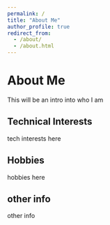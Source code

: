 ```yaml
---
permalink: /
title: "About Me"
author_profile: true
redirect_from: 
  - /about/
  - /about.html
---
```



About Me
======

This will be an intro into who I am


Technical Interests
------
tech interests here

Hobbies
------

hobbies here


other info
------
other info
